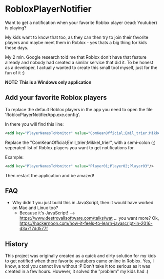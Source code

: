 # RobloxPlayerNotifier
Want to get a notification when your favorite Roblox player (read: Youtuber) is playing?

My kids want to know that too, as they can then try to join their favorite players and maybe meet them in Roblox - yes thats a big thing for kids these days.

My 2 min. Google research told me that Roblox don't have that feature already and nobody had created a similar service that did it. 
To be honest as a developer, I actually wanted to create this small tool myself, just for the fun of it :)

**NOTE: This is a Windows only application**

## Add your favorite Roblox players
To replace the default Roblox players in the app you need to open the file 'RobloxPlayerNotifierApp.exe.config'.

In there you will find this line:
```xml
<add key="PlayerNamesToMonitor" value="ComKeanOfficial;Emil_trier;Mikkel_trier"/>
```
Replace the "ComKeanOfficial;Emil_trier;Mikkel_trier", with a semi-colon (;) seperated list of Roblox players you want to get notifications for.

Example:
```xml
<add key="PlayerNamesToMonitor" value="Player01;Player02;Player03"/>
```
Then restart the application and be amazed!


## FAQ
- Why didn't you just build this in JavaScript, then it would have worked on Mac and Linux too?
  - Because it's JavaScript! --> https://www.destroyallsoftware.com/talks/wat ... you want more? Ok, https://hackernoon.com/how-it-feels-to-learn-javascript-in-2016-d3a717dd577f


## History
This project was originally created as a quick and dirty solution for my kids to get notified when there favorite youtubers came online in Roblox. Yes, I know, a tool you cannot live without :P
Don't take it too serious as it was created in a few hours. However, it solved the "problem" my kids had :)
